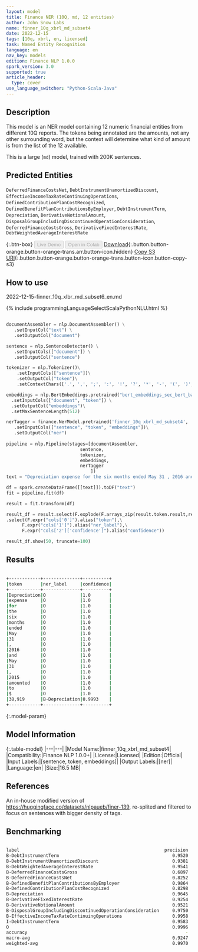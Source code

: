 ```yaml
---
layout: model
title: Finance NER (10Q, md, 12 entities)
author: John Snow Labs
name: finner_10q_xbrl_md_subset4
date: 2022-12-15
tags: [10q, xbrl, en, licensed]
task: Named Entity Recognition
language: en
nav_key: models
edition: Finance NLP 1.0.0
spark_version: 3.0
supported: true
article_header:
  type: cover
use_language_switcher: "Python-Scala-Java"
---
```


## Description

This model is an NER model containing 12 numeric financial entities from different 10Q reports. The tokens being annotated are the amounts, not any other surrounding word, but the context will determine what kind of amount is from the list of the 12 available.

This is a large (`md`) model, trained with 200K sentences.

## Predicted Entities

`DeferredFinanceCostsNet`, `DebtInstrumentUnamortizedDiscount`, `EffectiveIncomeTaxRateContinuingOperations`, `DefinedContributionPlanCostRecognized`, `DefinedBenefitPlanContributionsByEmployer`, `DebtInstrumentTerm`, `Depreciation`, `DerivativeNotionalAmount`, `DisposalGroupIncludingDiscontinuedOperationConsideration`, `DeferredFinanceCostsGross`, `DerivativeFixedInterestRate`, `DebtWeightedAverageInterestRate`

{:.btn-box}
<button class="button button-orange" disabled>Live Demo</button>
<button class="button button-orange" disabled>Open in Colab</button>
[Download](https://s3.amazonaws.com/auxdata.johnsnowlabs.com/finance/models/finner_10q_xbrl_md_subset4_en_1.0.0_3.0_1671079076201.zip){:.button.button-orange.button-orange-trans.arr.button-icon.hidden}
[Copy S3 URI](s3://auxdata.johnsnowlabs.com/finance/models/finner_10q_xbrl_md_subset4_en_1.0.0_3.0_1671079076201.zip){:.button.button-orange.button-orange-trans.button-icon.button-copy-s3}

## How to use

2022-12-15-finner_10q_xlbr_md_subset6_en.md

<div class="tabs-box" markdown="1">
{% include programmingLanguageSelectScalaPythonNLU.html %}

```python
 
documentAssembler = nlp.DocumentAssembler() \
   .setInputCol("text") \
   .setOutputCol("document")

sentence = nlp.SentenceDetector() \
   .setInputCols(["document"]) \
   .setOutputCol("sentence") 

tokenizer = nlp.Tokenizer()\
    .setInputCols(["sentence"])\
    .setOutputCol("token")\
    .setContextChars(['.', ',', ';', ':', '!', '?', '*', '-', '(', ')', '”', '’', '$','€'])

embeddings = nlp.BertEmbeddings.pretrained("bert_embeddings_sec_bert_base","en") \
  .setInputCols(["document", "token"]) \
  .setOutputCol("embeddings")\
  .setMaxSentenceLength(512)

nerTagger = finance.NerModel.pretrained('finner_10q_xbrl_md_subset4', 'en', 'finance/models')\
   .setInputCols(["sentence", "token", "embeddings"])\
   .setOutputCol("ner")
              
pipeline = nlp.Pipeline(stages=[documentAssembler,
                            sentence,
                            tokenizer,
                            embeddings,
                            nerTagger
                                ])
text = "Depreciation expense for the six months ended May 31 , 2016 and May 31 , 2015 amounted to $ 38,919 and $ 104,790 , respectively ."

df = spark.createDataFrame([[text]]).toDF("text")
fit = pipeline.fit(df)

result = fit.transform(df)

result_df = result.select(F.explode(F.arrays_zip(result.token.result,result.ner.result, result.ner.metadata)).alias("cols"))\
.select(F.expr("cols['0']").alias("token"),\
      F.expr("cols['1']").alias("ner_label"),\
      F.expr("cols['2']['confidence']").alias("confidence"))

result_df.show(50, truncate=100)
```

</div>

## Results

```bash

+------------+--------------+----------+
|token       |ner_label     |confidence|
+------------+--------------+----------+
|Depreciation|O             |1.0       |
|expense     |O             |1.0       |
|for         |O             |1.0       |
|the         |O             |1.0       |
|six         |O             |1.0       |
|months      |O             |1.0       |
|ended       |O             |1.0       |
|May         |O             |1.0       |
|31          |O             |1.0       |
|,           |O             |1.0       |
|2016        |O             |1.0       |
|and         |O             |1.0       |
|May         |O             |1.0       |
|31          |O             |1.0       |
|,           |O             |1.0       |
|2015        |O             |1.0       |
|amounted    |O             |1.0       |
|to          |O             |1.0       |
|$           |O             |1.0       |
|38,919      |B-Depreciation|0.9993    |
+------------+--------------+----------+

```

{:.model-param}
## Model Information

{:.table-model}
|---|---|
|Model Name:|finner_10q_xbrl_md_subset4|
|Compatibility:|Finance NLP 1.0.0+|
|License:|Licensed|
|Edition:|Official|
|Input Labels:|[sentence, token, embeddings]|
|Output Labels:|[ner]|
|Language:|en|
|Size:|16.5 MB|

## References

An in-house modified version of https://huggingface.co/datasets/nlpaueb/finer-139, re-splited and filtered to focus on sentences with bigger density of tags.

## Benchmarking

```bash

label                                                       precision    recall  f1-score   support
B-DebtInstrumentTerm                                           0.9520    0.9754    0.9636       122
B-DebtInstrumentUnamortizedDiscount                            0.9381    0.9479    0.9430       192
B-DebtWeightedAverageInterestRate                              0.9541    0.9842    0.9689       190
B-DeferredFinanceCostsGross                                    0.6897    0.8000    0.7407       150
B-DeferredFinanceCostsNet                                      0.8252    0.8369    0.8310       282
B-DefinedBenefitPlanContributionsByEmployer                    0.9864    0.8286    0.9006       350
B-DefinedContributionPlanCostRecognized                        0.8298    0.9845    0.9006       322
B-Depreciation                                                 0.9645    1.0000    0.9819       598
B-DerivativeFixedInterestRate                                  0.9254    0.9841    0.9538       189
B-DerivativeNotionalAmount                                     0.9521    0.9776    0.9647       671
B-DisposalGroupIncludingDiscontinuedOperationConsideration     0.9750    0.9750    0.9750       200
B-EffectiveIncomeTaxRateContinuingOperations                   0.9958    1.0000    0.9979      1199
I-DebtInstrumentTerm                                           0.9583    0.9388    0.9485        49
O                                                              0.9996    0.9986    0.9991     95616
accuracy                                                            -         -    0.9968    100130
macro-avg                                                      0.9247    0.9451    0.9335    100130
weighted-avg                                                   0.9970    0.9968    0.9969    100130
```
